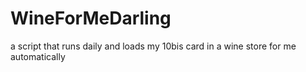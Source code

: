 # WineForMeDarling
a script that runs daily and loads my 10bis card in a wine store for me automatically
